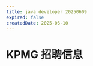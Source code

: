 ```yaml
---
title: java developer 20250609
expired: false
createdDate: 2025-06-10
---
```


# KPMG 招聘信息

<JobPostingTable job-posting-json-path="kpmg/data/java-developer-20250609.json" />
